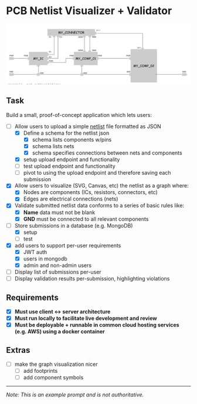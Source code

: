 # PCB Netlist Visualizer + Validator
![img.png](docs/img.png)
## Task
Build a small, proof-of-concept application which lets users:

- [ ] Allow users to upload a simple [netlist](https://en.wikipedia.org/wiki/Netlist) file formatted as JSON
  - [x] Define a schema for the netlist json
    - [x] schema lists components w/pins
    - [x] schema lists nets
    - [x] schema specifies connections between nets and components
  - [x] setup upload endpoint and functionality
  - [ ] test upload endpoint and functionality
  - [ ] pivot to using the upload endpoint and therefore saving each submission

- [x] Allow users to visualize (SVG, Canvas, etc) the netlist as a graph where:
  - [x] Nodes are components (ICs, resistors, connectors, etc)
  - [x] Edges are electrical connections (nets)

- [x] Validate submitted netlist data conforms to a series of basic rules like:
  - [x] **Name** data must not be blank
  - [x] **GND** must be connected to all relevant components

- [ ] Store submissions in a database (e.g. MongoDB)
  - [x] setup
  - [ ] test
- [x] add users to support per-user requirements
  - [x] JWT auth
  - [x] users in mongodb
  - [x] admin and non-admin users
- [ ] Display list of submissions per-user
- [ ] Display validation results per-submission, highlighting violations

## Requirements

- [x] **Must use client ↔ server architecture**
- [x] **Must run locally to facilitate live development and review**
- [x] **Must be deployable + runnable in common cloud hosting services (e.g. AWS) using a docker container**

## Extras
- [ ] make the graph visualization nicer
  - [ ] add footprints
  - [ ] add component symbols
---

*Note: This is an example prompt and is not authoritative.*
